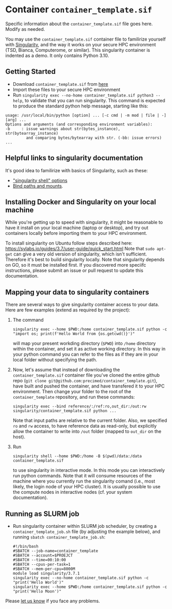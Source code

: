 # Container `container_template.sif`

Specific information about the `container_template.sif` file goes here.
Modify as needed.

You may use the ``container_template.sif`` container file to familirize yourself with [Singularity](<https://sylabs.io/docs/>),
and the way it works on your secure HPC environment (TSD, Bianca, Computerome, or similar).
This singularity container is indented as a demo.
It only contains Python 3.10.

## Getting Started

* Download ``container_template.sif`` from [here](https://github.com/precimed/container_template/tree/main/containers)
* Import these files to your secure HPC environment
* Run ``singularity exec --no-home container_template.sif python3 --help``, to validate that you can run singularity. This command is expected to produce the standard python help message, starting like this:

```
usage: /usr/local/bin/python [option] ... [-c cmd | -m mod | file | -] [arg] ...
Options and arguments (and corresponding environment variables):
-b     : issue warnings about str(bytes_instance), str(bytearray_instance)
         and comparing bytes/bytearray with str. (-bb: issue errors)
...
```

## Helpful links to singularity documentation

It's good idea to familirize with basics of Singularity, such as these:

* ["singularity shell" options](https://sylabs.io/guides/3.2/user-guide/cli/singularity_shell.html#options)
* [Bind paths and mounts](https://sylabs.io/guides/3.2/user-guide/bind_paths_and_mounts.html).

## Installing Docker and Singularity on your local machine

While you're getting up to speed with singularity, it might be reasonable to have it install on your local machine (laptop or desktop),
and try out containers locally before importing them to your HPC environment.

To install singularity on Ubuntu follow steps described here: <https://sylabs.io/guides/3.7/user-guide/quick_start.html>
Note that ``sudo apt-get`` can give a very old version of singularity, which isn't sufficient.
Therefore it's best to build singularity locally.  Note that singularity depends on GO, so it must be installed first.
If you discovered more speciifc instructions, please submit an issue or pull request to update this documentation.

## Mapping your data to singularity containers

There are several ways to give singularity container access to your data. Here are few examples (extend as required by the project):

1. The command
   
   ```
   singularity exec --home $PWD:/home container_template.sif python -c "import os; print(f'Hello World from {os.getcwd()}')"
   ```
   
   will map your present workding directory (`$PWD`) into ``/home`` directory within the container, and set it as active working directory.
   In this way in your python command you can refer to the files as if they are in your local folder without specifying the path.

2. Now, let's assume that instead of downloading the ``container_template.sif`` container file you've cloned the entire github repo
   (``git clone git@github.com:precimed/container_template.git``), have built and pushed the container, and have transfered it to your HPC environment.
   Then change your folder to the root of the ``container_template`` repository, and run these commands:

   ```
   singularity exec --bind reference/:/ref:ro,out_dir:/out:rw singularity/container_template.sif python ...
   ```

   Note that input paths are relative to the current folder. Also, we specified ``ro`` and ``rw`` access, to have reference data as read-only,
   but explicitly allow the container to write into ``/out`` folder (mapped to ``out_dir`` on the host).

3. Run

   ```
   singularity shell --home $PWD:/home -B $(pwd)/data:/data container_template.sif
   ``` 
   
   to use singularity in interactive mode.
   In this mode you can interactively run python commands.
   Note that it will consume resources of the machine where you currently run the singularity  comand
   (i.e., most likely, the login node of your HPC cluster). 
   It is usually possible to use the compute nodes in interactive nodes (cf. your system documentation).

## Running as SLURM job

* Run singularity container within SLURM job scheduler, by creating a ``container_template_job.sh`` file (by adjusting the example below), and running ``sbatch container_template_job.sh``:

  ```
  #!/bin/bash
  #SBATCH --job-name=container_template
  #SBATCH --account=$PROEJCT
  #SBATCH --time=00:10:00
  #SBATCH --cpus-per-task=1
  #SBATCH --mem-per-cpu=8000M
  module load singularity/3.7.1
  singularity exec --no-home container_template.sif python -c "print('Hello World')"
  singularity exec --home $PWD:/home container_template.sif python -c "print('Hello Moon')"
  ```

Please [let us know](https://github.com/precimed/container_template/issues/new) if you face any problems.
